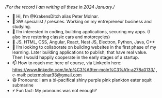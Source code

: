 */For the record I am writing all these in 2024 January./*
- 👋 Hi, I’m @KrakensDitch alias Peter Molnar.
- 💼 SW specialist / presales. Working on my entrepreneur business and studying.
- 👀 I’m interested in coding, building applications, securing my apps. (I also love restoring classic cars and motorcycles)
- 🌱 JS, HTML, CSS, Angular, React, Nest JS, Electron, Python, Java, C++
- 💞️ I’m looking to collaborate on building websites in the first phase of my learning. Later building applications to publish, that have real value. Then I would happily cooperate in the early stages of a startup.
- 📫 How to reach me: here of course, via Linkedin here: https://www.linkedin.com/in/p%C3%A9ter-moln%C3%A1r-a278a0133/ , e-mail: petermolnar93@gmail.com
- 😄 Pronouns: I am a bi-pacifical shiny purple pink plankton eater squit submarine
- ⚡ Fun fact: My pronouns was not enough?

<!---
KrakensDitch/KrakensDitch is a ✨ special ✨ repository because its `README.md` (this file) appears on your GitHub profile.
You can click the Preview link to take a look at your changes.
--->
